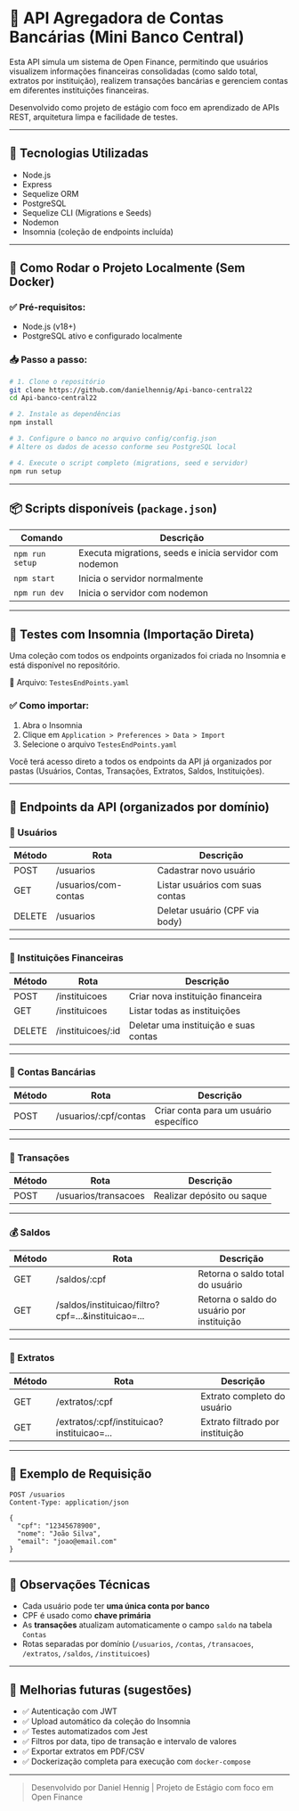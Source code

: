 # 🧾 API Agregadora de Contas Bancárias (Mini Banco Central)

Esta API simula um sistema de Open Finance, permitindo que usuários visualizem informações financeiras consolidadas (como saldo total, extratos por instituição), realizem transações bancárias e gerenciem contas em diferentes instituições financeiras.

Desenvolvido como projeto de estágio com foco em aprendizado de APIs REST, arquitetura limpa e facilidade de testes.

---

## 🧰 Tecnologias Utilizadas

- Node.js
- Express
- Sequelize ORM
- PostgreSQL
- Sequelize CLI (Migrations e Seeds)
- Nodemon
- Insomnia (coleção de endpoints incluída)

---

## 🚀 Como Rodar o Projeto Localmente (Sem Docker)

### ✅ Pré-requisitos:
- Node.js (v18+)
- PostgreSQL ativo e configurado localmente

### 📥 Passo a passo:

```bash
# 1. Clone o repositório
git clone https://github.com/danielhennig/Api-banco-central22
cd Api-banco-central22

# 2. Instale as dependências
npm install

# 3. Configure o banco no arquivo config/config.json
# Altere os dados de acesso conforme seu PostgreSQL local

# 4. Execute o script completo (migrations, seed e servidor)
npm run setup
```

---

## 📦 Scripts disponíveis (`package.json`)

| Comando         | Descrição                                               |
|----------------|-----------------------------------------------------------|
| `npm run setup`| Executa migrations, seeds e inicia servidor com nodemon |
| `npm start`    | Inicia o servidor normalmente                            |
| `npm run dev`  | Inicia o servidor com nodemon                            |

---

## 🧪 Testes com Insomnia (Importação Direta)

Uma coleção com todos os endpoints organizados foi criada no Insomnia e está disponível no repositório.

📁 Arquivo: `TestesEndPoints.yaml`

### ✅ Como importar:
1. Abra o Insomnia
2. Clique em `Application > Preferences > Data > Import`
3. Selecione o arquivo `TestesEndPoints.yaml`

Você terá acesso direto a todos os endpoints da API já organizados por pastas (Usuários, Contas, Transações, Extratos, Saldos, Instituições).

---

## 🧭 Endpoints da API (organizados por domínio)

### 👤 Usuários

| Método | Rota                    | Descrição                            |
|--------|-------------------------|--------------------------------------|
| POST   | /usuarios               | Cadastrar novo usuário               |
| GET    | /usuarios/com-contas    | Listar usuários com suas contas      |
| DELETE | /usuarios               | Deletar usuário (CPF via body)       |

---

### 🏦 Instituições Financeiras

| Método | Rota             | Descrição                            |
|--------|------------------|---------------------------------------|
| POST   | /instituicoes     | Criar nova instituição financeira     |
| GET    | /instituicoes     | Listar todas as instituições          |
| DELETE | /instituicoes/:id | Deletar uma instituição e suas contas |

---

### 🏦 Contas Bancárias

| Método | Rota                          | Descrição                               |
|--------|-------------------------------|------------------------------------------|
| POST   | /usuarios/:cpf/contas         | Criar conta para um usuário específico   |

---

### 💸 Transações

| Método | Rota                  | Descrição                          |
|--------|-----------------------|-------------------------------------|
| POST   | /usuarios/transacoes  | Realizar depósito ou saque          |

---

### 💰 Saldos

| Método | Rota                                             | Descrição                                   |
|--------|--------------------------------------------------|----------------------------------------------|
| GET    | /saldos/:cpf                                     | Retorna o saldo total do usuário             |
| GET    | /saldos/instituicao/filtro?cpf=...&instituicao=... | Retorna o saldo do usuário por instituição |

---

### 📄 Extratos

| Método | Rota                                                        | Descrição                                   |
|--------|-------------------------------------------------------------|----------------------------------------------|
| GET    | /extratos/:cpf                                              | Extrato completo do usuário                 |
| GET    | /extratos/:cpf/instituicao?instituicao=...                  | Extrato filtrado por instituição            |

---

## 🧪 Exemplo de Requisição

```http
POST /usuarios
Content-Type: application/json

{
  "cpf": "12345678900",
  "nome": "João Silva",
  "email": "joao@email.com"
}
```

---

## 📌 Observações Técnicas

- Cada usuário pode ter **uma única conta por banco**
- CPF é usado como **chave primária**
- As **transações** atualizam automaticamente o campo `saldo` na tabela `Contas`
- Rotas separadas por domínio (`/usuarios`, `/contas`, `/transacoes`, `/extratos`, `/saldos`, `/instituicoes`)

---

## 🧠 Melhorias futuras (sugestões)

- ✅ Autenticação com JWT
- ✅ Upload automático da coleção do Insomnia
- ✅ Testes automatizados com Jest
- ✅ Filtros por data, tipo de transação e intervalo de valores
- ✅ Exportar extratos em PDF/CSV
- ✅ Dockerização completa para execução com `docker-compose`

---

> Desenvolvido por Daniel Hennig | Projeto de Estágio com foco em Open Finance

